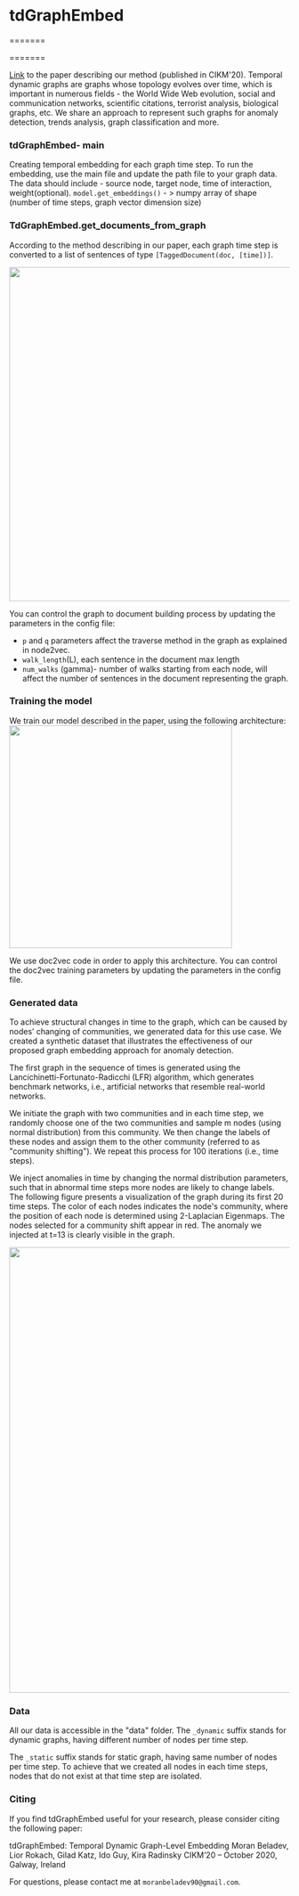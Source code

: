 # tdGraphEmbed
=======

=======

[Link](http://www.kiraradinsky.com/files/Temporal_Dynamic_Graph_Embedding__CIKM.pdf?fbclid=IwAR30gmFRxA8jqjOppnL1kGhUpwXKMQ1aJ1hUBR4lGprSTeroEHl7eTtAT0w
) to the paper describing our method (published in CIKM'20).
Temporal dynamic graphs are graphs whose topology evolves over time, 
which is important in numerous fields - the World Wide Web evolution, 
social and communication networks, scientific citations, terrorist analysis, 
biological graphs, etc.  We share an approach to represent such graphs for 
anomaly detection, trends analysis, graph classification and more.


### tdGraphEmbed- main ###

Creating temporal embedding for each graph time step. 
To run the embedding, use the main file and update the path file to your graph data. 
The data should include - source node, target node, time of interaction, weight(optional).
`model.get_embeddings()` - > numpy array of shape (number of time steps, graph vector dimension size)

### TdGraphEmbed.get_documents_from_graph ###

According to the method describing in our paper, each graph time step is converted to a list of sentences 
of type `[TaggedDocument(doc, [time])]`. 

<img src="https://i.ibb.co/ZfxYvtB/graph2doc.png" width="600">

You can control the graph to document building process by updating the parameters in the config file: 
- `p` and `q` parameters affect the traverse method in the graph as explained in node2vec.
- `walk_length`(L), each sentence in the document max length
- `num_walks` (gamma)- number of walks starting from each node,
 will affect the number of sentences in the document representing the graph. 

### Training the model ###

We train our model described in the paper, using the following architecture:
<img src="https://i.ibb.co/Z8g3qt7/g2v.png" width="400"/>

We use doc2vec code in order to apply this architecture.
You can control the doc2vec training parameters by updating the parameters in the config file.


### Generated data ###
To achieve structural changes in time to the graph, which can be caused by nodes’ changing of communities, we generated data for this use case.
We created a synthetic dataset that illustrates the effectiveness of our proposed graph embedding approach for anomaly detection.

The first graph in the sequence of times is generated using the Lancichinetti-Fortunato-Radicchi (LFR) algorithm,
which generates benchmark networks, i.e., artificial networks that resemble real-world networks.

We initiate the graph with two communities and in each time step, 
we randomly choose one of the two communities and sample m nodes (using normal distribution) 
from this community. We then change the labels of these nodes and assign them to the other community (referred to as "community shifting"). 
We repeat this process for 100 iterations (i.e., time steps).

We inject anomalies in time by changing the normal distribution parameters, 
such that in abnormal time steps more nodes are likely to change labels. 
The following figure presents a visualization of the graph during its first 20 time steps. 
The color of each nodes indicates the node's community, where the position of each node is determined using 2-Laplacian Eigenmaps. 
The nodes selected for a community shift appear in red. The anomaly we injected at t=13 is clearly visible in the graph.

<img src="https://i.ibb.co/7k3bhsr/communities.jpg" width="800"/>


### Data ###
All our data is accessible in the "data" folder. 
The `_dynamic` suffix stands for dynamic graphs, having different number of nodes per time step.

The  `_static` suffix stands for static graph, having same number of nodes per time step. 
To achieve that we created all nodes in each time steps, nodes that do not exist at that time step are isolated.


### Citing ###
If you find tdGraphEmbed useful for your research, please consider citing the following paper:

tdGraphEmbed: Temporal Dynamic Graph-Level Embedding
Moran Beladev, Lior Rokach, Gilad Katz, Ido Guy, Kira Radinsky
CIKM’20 – October 2020, Galway, Ireland

For questions, please contact me at `moranbeladev90@gmail.com`.

